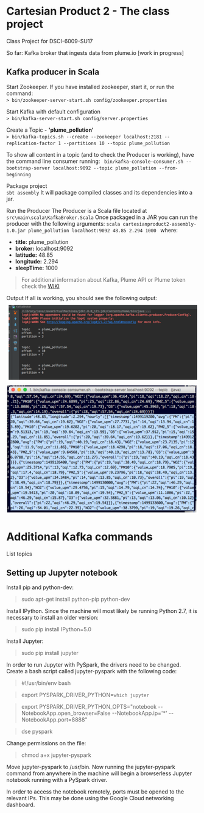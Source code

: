 # Cartesian Product 2 - The class project

Class Project for DSCI-6009-SU17

So far:
 Kafka broker that ingests data from plume.io [work in progress]




## Kafka producer in Scala

Start Zookeeper.
If you have installed zookeeper, start it, or run the command:     
`> bin/zookeeper-server-start.sh config/zookeeper.properties`

Start Kafka with default configuration               
`> bin/kafka-server-start.sh config/server.properties`

Create a Topic - **'plume_pollution'**        
`> bin/kafka-topics.sh --create --zookeeper localhost:2181 --replication-factor 1 --partitions 10 --topic plume_pollution`

To show all content in a topic (and to check the Producer is working), have the command line consumer running:
` bin/kafka-console-consumer.sh --bootstrap-server localhost:9092 --topic plume_pollution --from-beginning`


Package project       
`sbt assembly`
It will package compiled classes and its dependencies into a jar.

Run the Producer
The Producer is a Scala file located at `src\main\scala\KafkaBroker.Scala`
Once packaged in a JAR you can run the producer with the following arguments:
`scala cartesianproduct2-assembly-1.0.jar plume_pollution localhost:9092 48.85 2.294 1000 `
where:
+ __title:__ plume_pollution
+ __broker:__ localhost:9092
+ __latitude:__ 48.85
+ __longitude:__ 2.294
+ __sleepTime:__ 1000

> For additional information about Kafka, Plume API or Plume token check the [WIKI](https://github.com/zipfian/cartesianproduct2/wiki)

Output
If all is working, you should see the following output:
![IntelliJ Producer Output ](https://raw.githubusercontent.com/gth158a/experience/master/kafka/images/intellij_producer_output.png)
![Terminal Kafka Consumer Output ](https://raw.githubusercontent.com/gth158a/experience/master/kafka/images/kafka_consumer_output.png)

# Additional Kafka commands
List topics

## Setting up Jupyter notebook

Install pip and python-dev:

> sudo apt-get install python-pip python-dev

Install IPython. Since the machine will most likely be running Python 2.7, it is necessary to install an older version:

> sudo pip install IPython=5.0

Install Jupyter:

> sudo pip install jupyter

In order to run Jupyter with PySpark, the drivers need to be changed. Create a bash script called jupyter-pyspark with the following code:

> #!/usr/bin/env bash

> export PYSPARK_DRIVER_PYTHON=`which jupyter`

> export PYSPARK_DRIVER_PYTHON_OPTS="notebook --NotebookApp.open_browser=False --NotebookApp.ip='*' --NotebookApp.port=8888"

> dse pyspark

Change permissions on the file:

> chmod a+x jupyter-pyspark

Move jupyter-pyspark to /usr/bin. Now running the jupyter-pyspark command from anywhere in the machine will begin a browserless Jupyter notebook running with a PySpark driver.

In order to access the notebook remotely, ports must be opened to the relevant IPs. This may be done using the Google Cloud networking dashboard.






